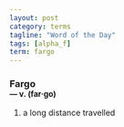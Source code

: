```yaml
---
layout: post
category: terms
tagline: "Word of the Day"
tags: [alpha_f]
term: fargo
---
```


<h3>Fargo<br/> <small>&mdash; v. (far<span>&middot;</span>go)</small></h3>
<p><ol><li>a long distance travelled</li>
</ol></p>
